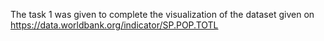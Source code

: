 The task 1 was given to complete the visualization of the dataset given on https://data.worldbank.org/indicator/SP.POP.TOTL

